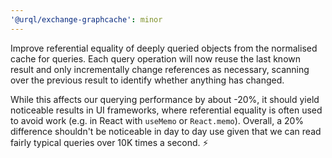 ```yaml
---
'@urql/exchange-graphcache': minor
---
```


Improve referential equality of deeply queried objects from the normalised cache for queries. Each query operation will now reuse the last known result and only incrementally change references as necessary, scanning over the previous result to identify whether anything has changed.

While this affects our querying performance by about -20%, it should yield noticeable results in UI frameworks, where referential equality is often used to avoid work (e.g. in React with `useMemo` or `React.memo`). Overall, a 20% difference shouldn't be noticeable in day to day use given that we can read fairly typical queries over 10K times a second. ⚡

